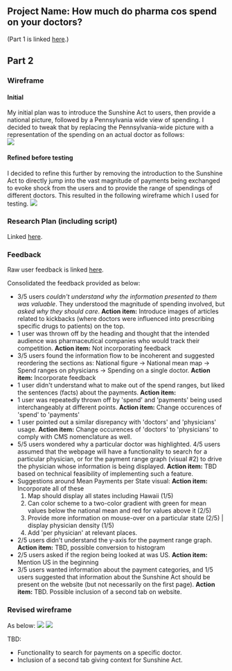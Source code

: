 
## Project Name: How much do pharma cos spend on your doctors?

(Part 1 is linked [here](./FinalProjectPart1.md).)

## Part 2
### Wireframe
#### Initial
My initial plan was to introduce the Sunshine Act to users, then provide a national picture, followed by a Pennsylvania wide view of spending. I decided to tweak that by replacing the Pennsylvania-wide picture with a representation of the spending on an actual doctor as follows:   
![](./Part_2_Iteration_1.png)
#### Refined before testing
I decided to refine this further by removing the introduction to the Sunshine Act to directly jump into the vast magnitude of payments being exchanged to evoke shock from the users and to provide the range of spendings of different doctors. This resulted in the following wireframe which I used for testing.
![](./Part_2_Iteration_2.png)

### Research Plan (including script)
Linked [here](./FinalProjectResearchPlan.md).

### Feedback
Raw user feedback is linked [here](./User_Feedback.pdf).

Consolidated the feedback provided as below:
* 3/5 users _couldn't understand why the information presented to them was valuable_. They understood the magnitude of spending involved, but _asked why they should care_. **Action item:** Introduce images of articles related to kickbacks (where doctors were influenced into prescribing specific drugs to patients) on the top. 
* 1 user was thrown off by the heading and thought that the intended audience was pharmaceutical companies who would track their competition. **Action item:** Not incorporating feedback
* 3/5 users found the information flow to be incoherent and suggested reordering the sections as: National figure -> National mean map -> Spend ranges on physicians -> Spending on a single doctor. **Action item:** Incorporate feedback
* 1 user didn't understand what to make out of the spend ranges, but liked the sentences (facts) about the payments. **Action item:** 
* 1 user was repeatedly thrown off by 'spend' and 'payments' being used interchangeably at different points. **Action item:** Change occurences of 'spend' to 'payments'
* 1 user pointed out a similar disrepancy with 'doctors' and 'physicians' usage. **Action item:** Change occurences of 'doctors' to 'physicians' to comply with CMS nomenclature as well. 
* 5/5 users wondered why a particular doctor was highlighted. 4/5 users assumed that the webpage will have a functionality to search for a particular physician, or for the payment range graph (visual #2) to drive the physician whose information is being displayed. **Action item:** TBD based on technical feasibility of implementing such a feature. 
* Suggestions around Mean Payments per State visual: **Action item:** Incorporate all of these
   1) Map should display all states including Hawaii (1/5)
   2) Can color scheme to a two-color gradient with green for mean values below the national mean and red for values above it (2/5)
   3) Provide more information on mouse-over on a particular state (2/5) | display physician density (1/5)
   4) Add 'per physician' at relevant places.
* 2/5 users didn't understand the y-axis for the payment range graph. **Action item:** TBD, possible conversion to histogram
* 2/5 users asked if the region being looked at was US. **Action item:** Mention US in the beginning
* 3/5 users wanted information about the payment categories, and 1/5 users suggested that information about the Sunshine Act should be present on the website (but not necessarily on the first page). **Action item:** TBD. Possible inclusion of a second tab on website.

### Revised wireframe
As below:
![](./RevisedFile1.jpg)
![](./RevisedFile2.jpg)

TBD:
* Functionality to search for payments on a specific doctor.
* Inclusion of a second tab giving context for Sunshine Act.
